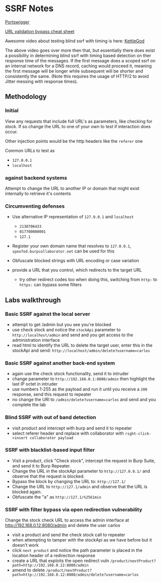 # SSRF Notes

[Portswigger](https://portswigger.net/web-security/ssrf)

[URL validation bypass cheat sheet](https://portswigger.net/web-security/ssrf/url-validation-bypass-cheat-sheet)

Awesome video about testing blind ssrf with timing is here: [KettleGod](https://www.youtube.com/watch?v=zOPjz-sPyQM) 

The above video goes over more then that, but essentially there does exist a possibility in determining blind ssrf with timing based detection on ther response time of the messages. If the first message does a scoped ssrf on an internal network for a DNS record, caching would proceed it, meaning the first message will be longer while subsequent will be shorter and consistently the same. (Note this requires the usage of HTTP/2 to avoid Jitter messing with response times).

## Methodology

### Initial

View any requests that include full URL's as parameters, like checking for stock. If so change the URL to one of your own to test if interaction does occur.

Other injection points would be the http headers like the `referer` one

Common URLs to test as

- `127.0.0.1`
- `localhost`

### against backend systems

Attempt to change the URL to another IP or domain that might exist internally to retrieve it's contents

### Circumventing defenses

- Use alternative IP representation of `127.0.0.1` and `localhost`
  - `2130706433`
  - `017700000001`
  - `127.1`

- Register your own domain name that resolves to `127.0.0.1`, `spoofed.burpcollaborator.net` can be used for this
- Obfuscate blocked strings with URL encoding or case variation
- provide a URL that you control, which redirects to the target URL
  - try other redirect codes too when doing this, switching from `http:` to `https:` can bypass some filters

## Labs walkthrough

### Basic SSRF against the local server

- attempt to get /admin but you see you're blocked
- use check stock and notice the `stockApi` parameter to `http://localhost/admin` and send and you get access to the administration interface
- read html to identify the URL to delete the target user, enter this in the stockApi and send: `http://localhost/admin/delete?username=carlos`

### Basic SSRF against another back-end system

- again use the check stock functionality, send it to intruder
- change parameter to `http://192.168.0.1:8080/admin` then highlight the last IP octet in intruder
- use numbers 1-255 as the payload and run it until you receive a `200` response, send this request to repeater
- no change the URI to `/admin/delete?username=carlos` and send and you complete the lab 

### Blind SSRF with out of band detection

- visit product and intercept with burp and send it to repeater
- select referer header and replace with collaborator with `right-click->insert collaborator payload`

### SSRF with blacklist-based input filter



- Visit a product, click "Check stock", intercept the request in Burp Suite, and send it to Burp Repeater.
- Change the URL in the stockApi parameter to `http://127.0.0.1/` and observe that the request is blocked.
- Bypass the block by changing the URL to: `http://127.1/`
- Change the URL to `http://127.1/admin` and observe that the URL is blocked again.
- Obfuscate the "a" as `http://127.1/%2561min`

### SSRF with filter bypass via open redirection vulnerability

Change the stock check URL to access the admin interface at http://192.168.0.12:8080/admin and delete the user carlos

- visit a product and send the check stock call to repeater
- when attempting to tamper with the stockApi as we have before but it doesn't work
- click `next product` and notice the path parameter is placed in the location header of a redirection response
- create a URL that exploits the open redirect vuln `/product/nextProduct?path=http://192.168.0.12:8080/admin`
- amend to delete `/product/nextProduct?path=http://192.168.0.12:8080/admin/delete?username=carlos`

